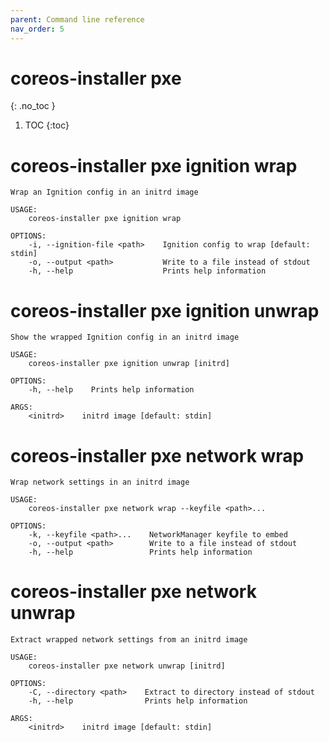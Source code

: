 ```yaml
---
parent: Command line reference
nav_order: 5
---
```


# coreos-installer pxe
{: .no_toc }

1. TOC
{:toc}

# coreos-installer pxe ignition wrap

```
Wrap an Ignition config in an initrd image

USAGE:
    coreos-installer pxe ignition wrap

OPTIONS:
    -i, --ignition-file <path>    Ignition config to wrap [default: stdin]
    -o, --output <path>           Write to a file instead of stdout
    -h, --help                    Prints help information
```

# coreos-installer pxe ignition unwrap

```
Show the wrapped Ignition config in an initrd image

USAGE:
    coreos-installer pxe ignition unwrap [initrd]

OPTIONS:
    -h, --help    Prints help information

ARGS:
    <initrd>    initrd image [default: stdin]
```

# coreos-installer pxe network wrap

```
Wrap network settings in an initrd image

USAGE:
    coreos-installer pxe network wrap --keyfile <path>...

OPTIONS:
    -k, --keyfile <path>...    NetworkManager keyfile to embed
    -o, --output <path>        Write to a file instead of stdout
    -h, --help                 Prints help information
```

# coreos-installer pxe network unwrap

```
Extract wrapped network settings from an initrd image

USAGE:
    coreos-installer pxe network unwrap [initrd]

OPTIONS:
    -C, --directory <path>    Extract to directory instead of stdout
    -h, --help                Prints help information

ARGS:
    <initrd>    initrd image [default: stdin]
```
